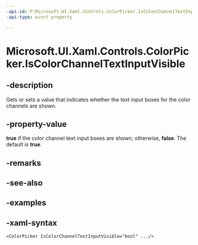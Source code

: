 ```yaml
---
-api-id: P:Microsoft.UI.Xaml.Controls.ColorPicker.IsColorChannelTextInputVisible
-api-type: winrt property

---
```

<!-- Property syntax.
public bool IsColorChannelTextInputVisible { get;  set; }
-->

# Microsoft.UI.Xaml.Controls.ColorPicker.IsColorChannelTextInputVisible


## -description

Gets or sets a value that indicates whether the text input boxes for the color channels are shown.


## -property-value

**true** if the color channel text input boxes are shown; otherwise, **false**. The default is **true**.


## -remarks


## -see-also


## -examples


## -xaml-syntax

```xaml
<ColorPicker IsColorChannelTextInputVisible="bool" .../>
```


